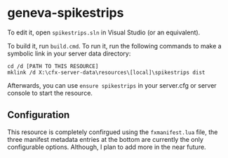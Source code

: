 # geneva-spikestrips

To edit it, open `spikestrips.sln` in Visual Studio (or an equivalent).

To build it, run `build.cmd`. To run it, run the following commands to make a symbolic link in your server data directory:

```dos
cd /d [PATH TO THIS RESOURCE]
mklink /d X:\cfx-server-data\resources\[local]\spikestrips dist
```

Afterwards, you can use `ensure spikestrips` in your server.cfg or server console to start the resource.

## Configuration

This resource is completely confirgued using the `fxmanifest.lua` file, the three manifest metadata entries at the bottom are currently the only configurable options. Although, I plan to add more in the near future.